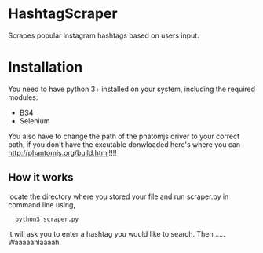 # HashtagScraper
Scrapes popular instagram hashtags based on users input.

# Installation
You need to have python 3+ installed on your system, including the required modules:
- BS4 
- Selenium

You also have to change the path of the phatomjs driver to your correct path, if you don't have the excutable donwloaded here's where you can http://phantomjs.org/build.html!!!!

## How it works

locate the directory where you stored your file and run scraper.py in command line using,

      python3 scraper.py
it will ask you to enter a hashtag you would like to search. Then ..... Waaaaahlaaaah.

